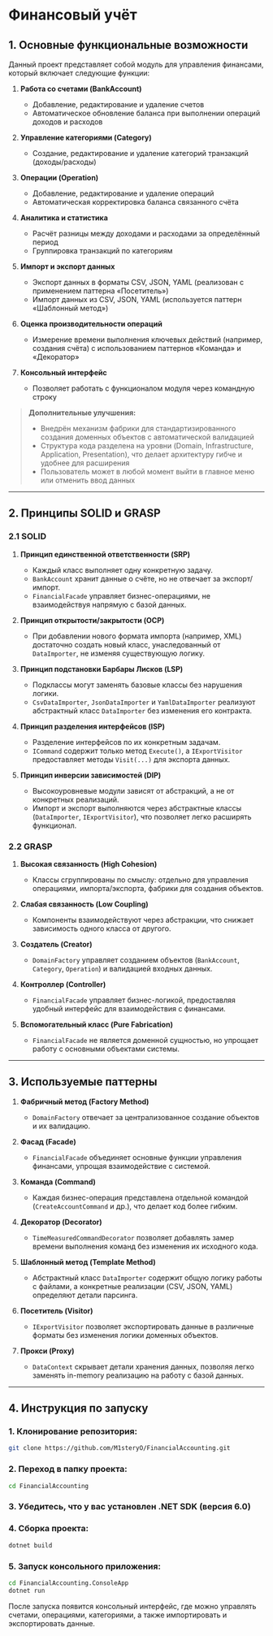 # **Финансовый учёт**

## **1. Основные функциональные возможности**

Данный проект представляет собой модуль для управления финансами, который включает следующие функции:

1. **Работа со счетами (BankAccount)**  
   - Добавление, редактирование и удаление счетов  
   - Автоматическое обновление баланса при выполнении операций доходов и расходов  

2. **Управление категориями (Category)**  
   - Создание, редактирование и удаление категорий транзакций (доходы/расходы)  

3. **Операции (Operation)**  
   - Добавление, редактирование и удаление операций  
   - Автоматическая корректировка баланса связанного счёта  

4. **Аналитика и статистика**  
   - Расчёт разницы между доходами и расходами за определённый период  
   - Группировка транзакций по категориям  

5. **Импорт и экспорт данных**  
   - Экспорт данных в форматы CSV, JSON, YAML (реализован с применением паттерна «Посетитель»)  
   - Импорт данных из CSV, JSON, YAML (используется паттерн «Шаблонный метод»)  

6. **Оценка производительности операций**  
   - Измерение времени выполнения ключевых действий (например, создания счёта) с использованием паттернов «Команда» и «Декоратор»  

7. **Консольный интерфейс**  
   - Позволяет работать с функционалом модуля через командную строку  

> **Дополнительные улучшения:**  
> - Внедрён механизм фабрики для стандартизированного создания доменных объектов с автоматической валидацией  
> - Структура кода разделена на уровни (Domain, Infrastructure, Application, Presentation), что делает архитектуру гибче и удобнее для расширения  
> - Пользователь может в любой момент выйти в главное меню или отменить ввод данных  

---

## **2. Принципы SOLID и GRASP**

### **2.1 SOLID**

1. **Принцип единственной ответственности (SRP)**  
   - Каждый класс выполняет одну конкретную задачу.  
   - `BankAccount` хранит данные о счёте, но не отвечает за экспорт/импорт.  
   - `FinancialFacade` управляет бизнес-операциями, не взаимодействуя напрямую с базой данных.  

2. **Принцип открытости/закрытости (OCP)**  
   - При добавлении нового формата импорта (например, XML) достаточно создать новый класс, унаследованный от `DataImporter`, не изменяя существующую логику.  

3. **Принцип подстановки Барбары Лисков (LSP)**  
   - Подклассы могут заменять базовые классы без нарушения логики.  
   - `CsvDataImporter`, `JsonDataImporter` и `YamlDataImporter` реализуют абстрактный класс `DataImporter` без изменения его контракта.  

4. **Принцип разделения интерфейсов (ISP)**  
   - Разделение интерфейсов по их конкретным задачам.  
   - `ICommand` содержит только метод `Execute()`, а `IExportVisitor` предоставляет методы `Visit(...)` для экспорта данных.  

5. **Принцип инверсии зависимостей (DIP)**  
   - Высокоуровневые модули зависят от абстракций, а не от конкретных реализаций.  
   - Импорт и экспорт выполняются через абстрактные классы (`DataImporter`, `IExportVisitor`), что позволяет легко расширять функционал.  

### **2.2 GRASP**

1. **Высокая связанность (High Cohesion)**  
   - Классы сгруппированы по смыслу: отдельно для управления операциями, импорта/экспорта, фабрики для создания объектов.  

2. **Слабая связанность (Low Coupling)**  
   - Компоненты взаимодействуют через абстракции, что снижает зависимость одного класса от другого.  

3. **Создатель (Creator)**  
   - `DomainFactory` управляет созданием объектов (`BankAccount`, `Category`, `Operation`) и валидацией входных данных.  

4. **Контроллер (Controller)**  
   - `FinancialFacade` управляет бизнес-логикой, предоставляя удобный интерфейс для взаимодействия с финансами.  

5. **Вспомогательный класс (Pure Fabrication)**  
   - `FinancialFacade` не является доменной сущностью, но упрощает работу с основными объектами системы.  

---

## **3. Используемые паттерны**

1. **Фабричный метод (Factory Method)**  
   - `DomainFactory` отвечает за централизованное создание объектов и их валидацию.  

2. **Фасад (Facade)**  
   - `FinancialFacade` объединяет основные функции управления финансами, упрощая взаимодействие с системой.  

3. **Команда (Command)**  
   - Каждая бизнес-операция представлена отдельной командой (`CreateAccountCommand` и др.), что делает код более гибким.  

4. **Декоратор (Decorator)**  
   - `TimeMeasuredCommandDecorator` позволяет добавлять замер времени выполнения команд без изменения их исходного кода.  

5. **Шаблонный метод (Template Method)**  
   - Абстрактный класс `DataImporter` содержит общую логику работы с файлами, а конкретные реализации (CSV, JSON, YAML) определяют детали парсинга.  

6. **Посетитель (Visitor)**  
   - `IExportVisitor` позволяет экспортировать данные в различные форматы без изменения логики доменных объектов.  

7. **Прокси (Proxy)**  
   - `DataContext` скрывает детали хранения данных, позволяя легко заменять in-memory реализацию на работу с базой данных.  

---

## **4. Инструкция по запуску**

### **1. Клонирование репозитория:**
```bash
git clone https://github.com/M1steryO/FinancialAccounting.git
```
### **2. Переход в папку проекта:**  
```bash
cd FinancialAccounting
```
### **3. Убедитесь, что у вас установлен .NET SDK (версия 6.0)**
### **4. Сборка проекта:**  
```bash
dotnet build
```
### **5. Запуск консольного приложения:**  
```bash
cd FinancialAccounting.ConsoleApp
dotnet run
```

После запуска появится консольный интерфейс, где можно управлять счетами, операциями, категориями, а также импортировать и экспортировать данные.

